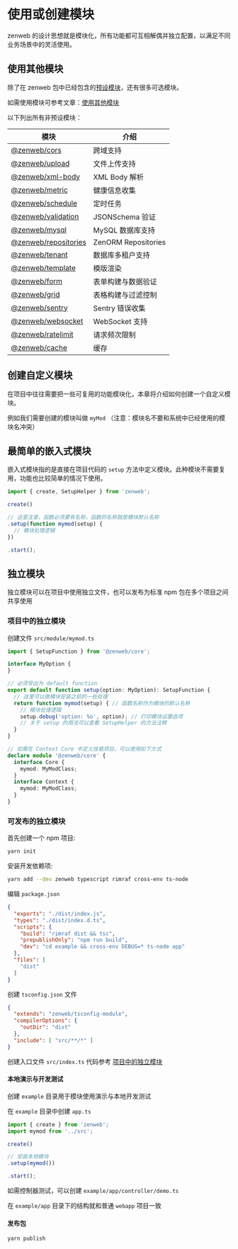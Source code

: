 # 使用或创建模块

zenweb 的设计思想就是模块化，所有功能都可互相解偶并独立配置，以满足不同业务场景中的灵活使用。

## 使用其他模块

除了在 zenweb 包中已经包含的[预设模块](../modules/zenweb#内置模块)，还有很多可选模块。

如需使用模块可参考文章：[使用其他模块](../modules/zenweb#使用其他模块)

以下列出所有非预设模块：

| 模块 | 介绍 |
| ---- | ---- |
| [@zenweb/cors](../modules/cors) | 跨域支持
| [@zenweb/upload](../modules/upload) | 文件上传支持
| [@zenweb/xml-body](../modules/xml-body) | XML Body 解析
| [@zenweb/metric](../modules/metric) | 健康信息收集
| [@zenweb/schedule](../modules/schedule) | 定时任务
| [@zenweb/validation](../modules/validation) | JSONSchema 验证
| [@zenweb/mysql](../modules/mysql) | MySQL 数据库支持
| [@zenweb/repositories](../modules/repositories) | ZenORM Repositories
| [@zenweb/tenant](../modules/tenant) | 数据库多租户支持
| [@zenweb/template](../modules/template) | 模版渲染
| [@zenweb/form](../modules/form) | 表单构建与数据验证
| [@zenweb/grid](../modules/grid) | 表格构建与过滤控制
| [@zenweb/sentry](../modules/sentry) | Sentry 错误收集
| [@zenweb/websocket](../modules/websocket) | WebSocket 支持
| [@zenweb/ratelimit](../modules/ratelimit) | 请求频次限制
| [@zenweb/cache](../modules/cache) | 缓存

## 创建自定义模块

在项目中往往需要把一些可复用的功能模块化，本章将介绍如何创建一个自定义模块。

例如我们需要创建的模块叫做 `myMod` （注意：模块名不要和系统中已经使用的模块名冲突）

## 最简单的嵌入式模块

嵌入式模块指的是直接在项目代码的 `setup` 方法中定义模块。此种模块不需要复用，功能也比较简单的情况下使用。

```ts
import { create, SetupHelper } from 'zenweb';

create()

// 这里注意，函数必须要有名称，函数的名称就是模块默认名称
.setup(function mymod(setup) {
  // 模块处理逻辑
})

.start();
```

## 独立模块

独立模块可以在项目中使用独立文件，也可以发布为标准 npm 包在多个项目之间共享使用

### 项目中的独立模块

创建文件 `src/module/mymod.ts`

```ts title="src/module/mymod.ts"
import { SetupFunction } from '@zenweb/core';

interface MyOption {
}

// 必须导出为 default function
export default function setup(option: MyOption): SetupFunction {
  // 这里可以做模块安装之前的一些处理
  return function mymod(setup) { // 函数名称作为模块的默认名称
    // 模块处理逻辑
    setup.debug('option: %o', option); // 打印模块设置选项
    // 关于 setup 的用法可以查看 SetupHelper 的方法注释
  }
}

// 如需在 Context Core 中定义挂载项目，可以使用如下方式
declare module '@zenweb/core' {
  interface Core {
    mymod: MyModClass;
  }
  interface Context {
    mymod: MyModClass;
  }
}
```

### 可发布的独立模块

首先创建一个 npm 项目:

```bash
yarn init
```

安装开发依赖项:

```bash
yarn add --dev zenweb typescript rimraf cross-env ts-node
```

编辑 `package.json`

```json
{
  "exports": "./dist/index.js",
  "types": "./dist/index.d.ts",
  "scripts": {
    "build": "rimraf dist && tsc",
    "prepublishOnly": "npm run build",
    "dev": "cd example && cross-env DEBUG=* ts-node app"
  },
  "files": [
    "dist"
  ]
}
```

创建 `tsconfig.json` 文件

```json
{
  "extends": "zenweb/tsconfig-module",
  "compilerOptions": {
    "outDir": "dist"
  },
  "include": [ "src/**/*" ]
}
```

创建入口文件 `src/index.ts` 代码参考 [项目中的独立模块](#项目中的独立模块)

#### 本地演示与开发测试 

创建 `example` 目录用于模块使用演示与本地开发测试

在 `example` 目录中创建 `app.ts`

```ts title="example/app.ts"
import { create } from 'zenweb';
import mymod from '../src';

create()

// 安装本地模块
.setup(mymod())

.start();
```

如需控制器测试，可以创建 `example/app/controller/demo.ts`

在 `example/app` 目录下的结构就和普通 `webapp` 项目一致

#### 发布包

```bash
yarn publish
```
